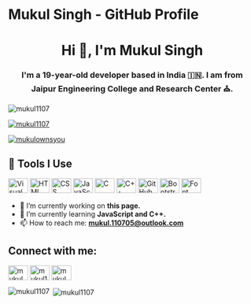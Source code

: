 # Mukul Singh - GitHub Profile

<h1 align="center">Hi 👋, I'm Mukul Singh</h1>
<h3 align="center">I'm a 19-year-old developer based in India 🇮🇳. I am from Jaipur Engineering College and Research Center ⛪.</h3>

<p align="left"> <img src="https://komarev.com/ghpvc/?username=mukul1107&label=Profile%20views&color=0e75b6&style=flat" alt="mukul1107" /> </p>

<p align="left"> <a href="https://github.com/ryo-ma/github-profile-trophy"><img src="https://github-profile-trophy.vercel.app/?username=mukul1107" alt="mukul1107" /></a> </p>

<p align="left"> <a href="https://twitter.com/mukulownsyou" target="blank"><img src="https://img.shields.io/twitter/follow/mukulownsyou?logo=twitter&style=for-the-badge" alt="mukulownsyou" /></a> </p>

## 🔧 Tools I Use

<p align="left">
  <img src="https://raw.githubusercontent.com/rahuldkjain/github-profile-readme-generator/master/src/images/icons/Tools/visual-studio-code.svg" alt="Visual Studio Code" height="30" width="40" />
  <img src="https://raw.githubusercontent.com/rahuldkjain/github-profile-readme-generator/master/src/images/icons/Tools/html.svg" alt="HTML" height="30" width="40" />
  <img src="https://raw.githubusercontent.com/rahuldkjain/github-profile-readme-generator/master/src/images/icons/Tools/css.svg" alt="CSS" height="30" width="40" />
  <img src="https://raw.githubusercontent.com/rahuldkjain/github-profile-readme-generator/master/src/images/icons/Tools/javascript.svg" alt="JavaScript" height="30" width="40" />
  <img src="https://raw.githubusercontent.com/rahuldkjain/github-profile-readme-generator/master/src/images/icons/Tools/c.svg" alt="C" height="30" width="40" />
  <img src="https://raw.githubusercontent.com/rahuldkjain/github-profile-readme-generator/master/src/images/icons/Tools/cpp.svg" alt="C++" height="30" width="40" />
  <img src="https://raw.githubusercontent.com/rahuldkjain/github-profile-readme-generator/master/src/images/icons/Tools/github.svg" alt="GitHub" height="30" width="40" />
  <img src="https://raw.githubusercontent.com/rahuldkjain/github-profile-readme-generator/master/src/images/icons/Tools/bootstrap.svg" alt="Bootstrap" height="30" width="40" />
  <img src="https://raw.githubusercontent.com/rahuldkjain/github-profile-readme-generator/master/src/images/icons/Tools/fontawesome.svg" alt="Font Awesome" height="30" width="40" />
</p>

- 🔭 I’m currently working on **this page.**
- 🌱 I’m currently learning **JavaScript and C++.**
- 📫 How to reach me: **mukul.110705@outlook.com**

## Connect with me:

<p align="left">
  <a href="https://twitter.com/mukulownsyou" target="blank"><img align="center" src="https://raw.githubusercontent.com/rahuldkjain/github-profile-readme-generator/master/src/images/icons/Social/twitter.svg" alt="mukulownsyou" height="30" width="40" /></a>
  <a href="https://linkedin.com/in/mukul1107" target="blank"><img align="center" src="https://raw.githubusercontent.com/rahuldkjain/github-profile-readme-generator/master/src/images/icons/Social/linked-in-alt.svg" alt="mukul1107" height="30" width="40" /></a>
  <a href="https://instagram.com/mukulownsyou" target="blank"><img align="center" src="https://raw.githubusercontent.com/rahuldkjain/github-profile-readme-generator/master/src/images/icons/Social/instagram.svg" alt="mukulownsyou" height="30" width="40" /></a>
</p>

<p><img align="left" src="https://github-readme-stats.vercel.app/api/top-langs?username=mukul1107&show_icons=true&locale=en&layout=compact" alt="mukul1107" /></p>

<p>&nbsp;<img align="center" src="https://github-readme-stats.vercel.app/api?username=mukul1107&show_icons=true&locale=en" alt="mukul1107" /></p>
